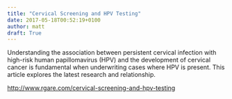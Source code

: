 ```yaml
---
title: "Cervical Screening and HPV Testing"
date: 2017-05-18T00:52:19+0100
author: matt
draft: True
---
```

Understanding the association between persistent cervical infection with high-risk human papillomavirus (HPV) and the development of cervical cancer is fundamental when underwriting cases where HPV is present. This article explores the latest research and relationship.

[ http://www.rgare.com/cervical-screening-and-hpv-testing ]( http://www.rgare.com/knowledge-center/media/articles/cervical-screening-and-hpv-testing )
